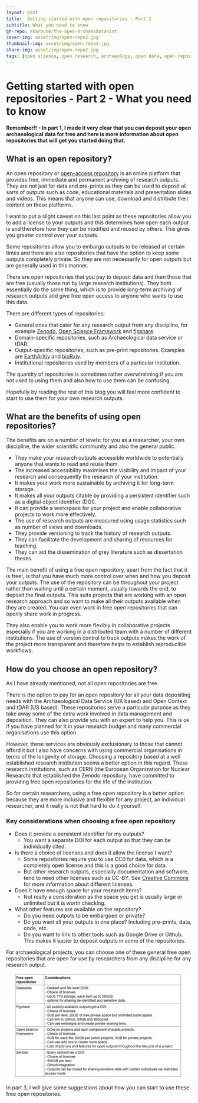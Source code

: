 ```yaml
---
layout: post
title:  Getting started with open repositories - Part 2
subtitle: What you need to know
gh-repo: ekaroune/the-open-archaeobotanist
cover-img: asset/img/open-repo2.jpg
thumbnail-img: asset/img/open-repo2.jpg
share-img: asset/img/open-repo2.jpg
tags: [open science, open research, archaeology, open data, open repositories]
---
```


# Getting started with open repositories - Part 2 - What you need to know

**Remember!! - In part 1, I made it very clear that you can **deposit your open archaeological data for free** and here is more information about open repositories that will get you started doing that.**

## What is an open repository?

An open repository or [open-access repository](https://en.wikipedia.org/wiki/Open-access_repository) is an online platform that provides free, immediate and permanent archiving of research outputs. They are not just for data and pre-prints as they can be used to deposit all sorts of outputs such as code, educational materials and presentation slides and videos. This means that anyone can use, download and distribute their content on these platforms. 

I want to put a slight caveat on this last point as these repositories allow you to add a license to your outputs and this determines how open each output is and therefore how they can be modified and reused by others. This gives you greater control over your outputs. 

Some repositories allow you to embargo outputs to be released at certain times and there are also repositories that have the option to keep some outputs completely private. So they are not necessarily for open outputs but are generally used in this manner.  

There are open repositories that you pay to deposit data and then those that are free (usually those run by large research institutions). They both essentially do the same thing, which is to provide long-term archiving of research outputs and give free open access to anyone who wants to use this data. 

There are different types of repositories:  
* General ones that cater for any research output from any discipline, for example [Zenodo](https://zenodo.org/), [Open Science Framework](https://osf.io/) and [figshare](https://figshare.com/). 
* Domain-specific repositories, such as Archaeological data service or tDAR.
* Output-specific repositories, such as pre-print repositories. Examples are [EarthArXiv](https://eartharxiv.org/) and [bioRxiv](https://www.biorxiv.org/).
* Institutional repositories used by members of a particular institution. 

The quantity of repositories is sometimes rather overwhelming if you are not used to using them and also how to use them can be confusing. 

Hopefully by reading the rest of this blog you will feel more confident to start to use them for your own research outputs. 

## What are the benefits of using open repositories?

The benefits are on a number of levels: for you as a researcher, your own discipline, the wider scientific community and also the general public.

* They make your research outputs accessible worldwide to potentially anyone that wants to read and reuse them.
* The increased accessibility maximises the visibility and impact of your research and consequently the research of your institution.
* It makes your work more sustainable by archiving it for long-term storage.
* It makes all your outputs citable by providing a persistent identifier such as a digital object identifier (DOI). 
* It can provide a workspace for your project and enable collaborative projects to work more effectively.
* The use of research outputs are measured using usage statistics such as number of  views and downloads.
* They provide versioning to track the history of research outputs.
* They can facilitate the development and sharing of resources for teaching.
* They can aid the dissemination of grey literature such as dissertation theses. 

The main benefit of using a free open repository, apart from the fact that it is free!, is that you have much more control over when and how you deposit your outputs. The use of the repository can be throughout your project rather than waiting until a certain moment, usually towards the end, to deposit the final outputs. This suits projects that are working with an open research approach and so want to make all their outputs available when they are created. You can even work in free open repositories that can openly share work in progress.  

They also enable you to work more flexibly in collaborative projects especially if you are working in a distributed team with a number of different institutions. The use of version control to track outputs makes the work of the project more transparent and therefore helps to establish reproducible workflows.

## How do you choose an open repository?

As I have already mentioned, not all open repositories are free. 

There is the option to pay for an open repository for all your data depositing needs with the Archaeological Data Service (UK based) and Open Context and tDAR (US based). These repositories serve a particular purpose as they take away some of the extra work involved in data management and deposition. They can also provide you with an expert to help you. This is ok if you have planned for it in your research budget and many commercial organisations use this option. 

However, these services are obviously exclusionary to those that cannot afford it but I also have concerns with using commercial organisations in terms of the longevity of storage. Choosing a repository based at a well established research institution seems a better option in this regard. These research institutions, such as CERN (the European Organization for Nuclear Research) that established the Zenodo repository, have committed to providing free open repositories for the life of the institution. 

So for certain researchers, using a free open repository is a better option because they are more inclusive and flexible for any project, an individual researcher, and it really is not that hard to do it yourself. 

### Key considerations when choosing a free open repository

* Does it provide a persistent identifier for my outputs? 
  * You want a separate DOI for each output so that they can be individually cited. 
* Is there a choice of licenses and does it allow the license I want? 
  * Some repositories require you to use CC0 for data, which is a completely open license and this is a good choice for data. 
  * But other research outputs, especially documentation and software, tend to need other licenses such as CC-BY. See [Creative Commons](https://creativecommons.org/licenses/) for more information about different licenses. 
* Does it have enough space for your research items?
  * Not really a consideration as the space you get is usually large or unlimited but it is worth checking.
* What other features are available on the repository?
  * Do you need outputs to be embargoed or private?
  * Do you want all your outputs in one place? Including pre-prints, data, code, etc.
  * Do you want to link to other tools such as Google Drive or Github. This makes it easier to deposit outputs in some of the repositories.

For archaeological projects, you can choose one of these general free open repositories that are open for use by researchers from any discipline for any research output.

![Free open repository table](../asset/img/repo-table.jpg)


In part 3, I will give some suggestions about how you can start to use these free open repositories.

